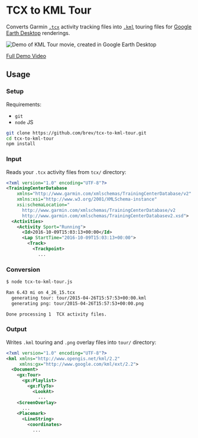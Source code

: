 # TCX to KML Tour

Converts Garmin [`.tcx`](https://en.wikipedia.org/wiki/Training_Center_XML)
activity tracking files into
[`.kml`](https://developers.google.com/kml/documentation/touring) touring files
for [Google Earth Desktop](https://www.google.com/earth/desktop/) renderings.

![Demo of KML Tour movie, created in Google Earth Desktop](meta/demo.gif)

[Full Demo Video](https://youtu.be/BgaDL1PvQsM)


## Usage

### Setup

Requirements:
* `git`
* `node` JS

```bash
git clone https://github.com/brev/tcx-to-kml-tour.git
cd tcx-to-kml-tour
npm install
```

### Input

Reads your `.tcx` activity files from `tcx/` directory:

```xml
<?xml version="1.0" encoding="UTF-8"?>
<TrainingCenterDatabase
    xmlns="http://www.garmin.com/xmlschemas/TrainingCenterDatabase/v2"
    xmlns:xsi="http://www.w3.org/2001/XMLSchema-instance"
    xsi:schemaLocation="
      http://www.garmin.com/xmlschemas/TrainingCenterDatabase/v2
      http://www.garmin.com/xmlschemas/TrainingCenterDatabasev2.xsd">
  <Activities>
    <Activity Sport="Running">
      <Id>2016-10-09T15:03:13+00:00</Id>
      <Lap StartTime="2016-10-09T15:03:13+00:00">
        <Track>
          <Trackpoint>
            ...
```

### Conversion

```bash
$ node tcx-to-kml-tour.js

Ran 6.43 mi on 4_26_15.tcx
  generating tour: tour/2015-04-26T15:57:53+00:00.kml
  generating png: tour/2015-04-26T15:57:53+00:00.png

Done processing 1  TCX activity files.
```

### Output

Writes `.kml` touring and `.png` overlay files into `tour/` directory:

```xml
<?xml version="1.0" encoding="UTF-8"?>
<kml xmlns="http://www.opengis.net/kml/2.2"
     xmlns:gx="http://www.google.com/kml/ext/2.2">
  <Document>
    <gx:Tour>
      <gx:Playlist>
        <gx:FlyTo>
          <LookAt>
            ...
    <ScreenOverlay>
      ...
    <Placemark>
      <LineString>
        <coordinates>
          ...
```
